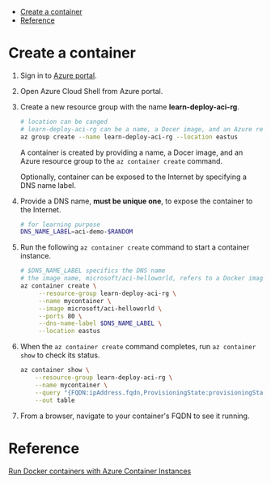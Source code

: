 - [Create a container](#create-a-container)
- [Reference](#reference)

# Create a container

1. Sign in to [Azure portal](https://portal.azure.com/).
2. Open Azure Cloud Shell from Azure portal.
3. Create a new resource group with the name **learn-deploy-aci-rg**.

    ```bash
    # location can be canged
    # learn-deploy-aci-rg can be a name, a Docer image, and an Azure resource group
    az group create --name learn-deploy-aci-rg --location eastus
    ```

    A container is created by providing a name, a Docer image, and an Azure resource group to the `az container create` command.

    Optionally, container can be exposed to the Internet by specifying a DNS name label.

4. Provide a DNS name, **must be unique one**, to expose the container to the Internet.

    ```bash
    # for learning purpose
    DNS_NAME_LABEL=aci-demo-$RANDOM
    ```

5. Run the following `az container create` command to start a container instance.

   ```bash
   # $DNS_NAME_LABEL specifics the DNS name
   # the image name, microsoft/aci-helloworld, refers to a Docker image hosted on Docker Hub that runs a basic Node.js web application.
   az container create \
        --resource-group learn-deploy-aci-rg \
        --name mycontainer \
        --image microsoft/aci-helloworld \
        --ports 80 \
        --dns-name-label $DNS_NAME_LABEL \
        --location eastus
   ```

6. When the `az container create` command completes, run `az container show` to check its status.

    ```bash
    az container show \
        --resource-group learn-deploy-aci-rg \
        --name mycontainer \
        --query "{FQDN:ipAddress.fqdn,ProvisioningState:provisioningState}" \
        --out table
    ```

7. From a browser, navigate to your container's FQDN to see it running.

# Reference

[Run Docker containers with Azure Container Instances](https://docs.microsoft.com/en-us/learn/modules/run-docker-with-azure-container-instances/)
